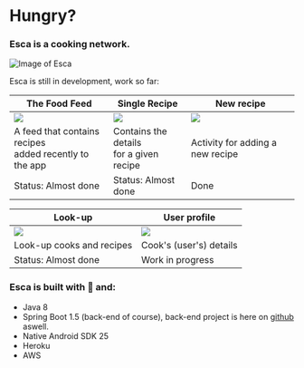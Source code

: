  # Hungry?
 ### Esca is a cooking network.
 
![Image of Esca](https://user-images.githubusercontent.com/12183061/28490839-40840324-6ee4-11e7-8b77-5c87a3f3c33e.png)

Esca is still in development, work so far:<br/>


The Food Feed | Single Recipe| New recipe
------------ | -------------| -------------
<img src="https://user-images.githubusercontent.com/12183061/28490788-e67e98ea-6ee2-11e7-9821-71641666a68b.png"/> | <img src="https://user-images.githubusercontent.com/12183061/28490789-e7e6128a-6ee2-11e7-883f-7a834ae14df3.png"/> | <img src="https://user-images.githubusercontent.com/12183061/28247695-e0ca5e04-6a35-11e7-940b-58f8f0de2c78.png"/>
A feed that contains recipes <br/>added recently to the app  | Contains the details <br/>for a given recipe | Activity for adding a new recipe
Status: Almost done  | Status: Almost done | Done

Look-up | User profile
------------ | -------------
<img src="https://user-images.githubusercontent.com/12183061/28748124-61da9c4c-74af-11e7-9ea6-199aa33ff140.png"/> | <img src="https://user-images.githubusercontent.com/12183061/28748125-67d75f7c-74af-11e7-8e7e-c78a6580b732.png"/>
Look-up cooks and recipes | Cook's (user's) details
Status: Almost done | Work in progress
### Esca is built with :green_heart: and:
  - Java 8
  - Spring Boot 1.5 (back-end of course), back-end project is here on [github](https://github.com/ChmHsm/RecipesWS) aswell.
  - Native Android SDK 25
  - Heroku
  - AWS
